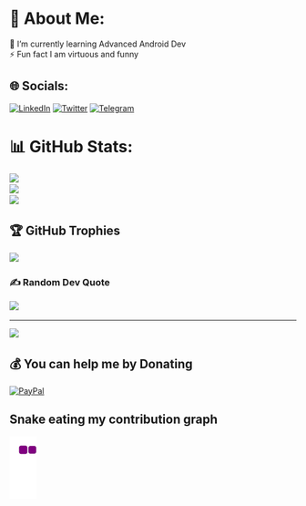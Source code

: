# 💫 About Me:
🌱 I’m currently learning Advanced Android Dev <br>⚡ Fun fact I am virtuous and funny


## 🌐 Socials:
[![LinkedIn](https://img.shields.io/badge/LinkedIn-%230077B5.svg?logo=linkedin&logoColor=white)](https://www.linkedin.com/in/batyrkhan-utegenov-818a47258/) 
[![Twitter](https://img.shields.io/badge/Twitter-%231DA1F2.svg?logo=Twitter&logoColor=white)](https://twitter.com/batyrutn) 
[![Telegram](https://img.shields.io/badge/Telegram-%230088cc.svg?logo=telegram&logoColor=white)](https://t.me/nauryz314)


# 📊 GitHub Stats:
![](https://github-readme-stats.vercel.app/api?username=batyrq14&theme=tokyonight&hide_border=false&include_all_commits=false&count_private=false)<br/>
![](https://github-readme-streak-stats.herokuapp.com/?user=batyrq14&theme=tokyonight&hide_border=false)<br/>
![](https://github-readme-stats.vercel.app/api/top-langs/?username=batyrq14&theme=tokyonight&hide_border=false&include_all_commits=false&count_private=false&layout=compact)

## 🏆 GitHub Trophies
![](https://github-profile-trophy.vercel.app/?username=batyrq14&theme=radical&no-frame=false&no-bg=true&margin-w=4)

### ✍️ Random Dev Quote
![](https://quotes-github-readme.vercel.app/api?type=horizontal&theme=tokyonight)

---
[![](https://visitcount.itsvg.in/api?id=batyrq14&icon=0&color=0)](https://visitcount.itsvg.in)

  ## 💰 You can help me by Donating
  [![PayPal](https://img.shields.io/badge/PayPal-00457C?style=for-the-badge&logo=paypal&logoColor=white)](https://paypal.me/batyrutn2004@gmail.com) 


  
<!-- Proudly created with GPRM ( https://gprm.itsvg.in ) -->



## Snake eating my contribution graph
![snake gif](https://github.com/Batyrq14/Batyrq14/blob/output/github-contribution-grid-snake.gif)
